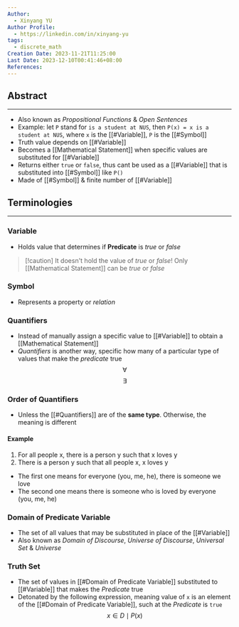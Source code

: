 ```yaml
---
Author:
  - Xinyang YU
Author Profile:
  - https://linkedin.com/in/xinyang-yu
tags:
  - discrete_math
Creation Date: 2023-11-21T11:25:00
Last Date: 2023-12-10T00:41:46+08:00
References: 
---
```

## Abstract
---
- Also known as *Propositional Functions* & *Open Sentences*
- Example: let `P` stand for `is a student at NUS`, then `P(x) = x is a student at NUS`, where `x` is the [[#Variable]], `P` is the [[#Symbol]]
- Truth value depends on [[#Variable]]
- Becomes a [[Mathematical Statement]] when specific values are substituted for [[#Variable]]
- Returns either `true` or `false`, thus cant be used as a [[#Variable]] that is substituted into [[#Symbol]] like `P()`
- Made of [[#Symbol]] & finite number of [[#Variable]]




## Terminologies 
---
### Variable
- Holds value that determines if **Predicate** is *true* or *false*
>[!caution] It doesn't hold the value of *true* or *false*! Only [[Mathematical Statement]] can be *true* or *false*
### Symbol
- Represents a property or *relation*
### Quantifiers
- Instead of manually assign a specific value to [[#Variable]] to obtain a [[Mathematical Statement]]
- *Quantifiers* is another way, specific how many of a particular type of values that make the *predicate* true
$$
\forall
$$
$$
\exists
$$
### Order of Quantifiers
- Unless the [[#Quantifiers]] are of the **same type**. Otherwise, the meaning is different
#### Example
1. For all people x, there is a person y such that x loves y
2. There is a person y such that all people x, x loves y
- The first one means for everyone (you, me, he), there is someone we love
- The second one means there is someone who is loved by everyone (you, me, he)
 
### Domain of Predicate Variable
- The set of all values that may be substituted in place of the [[#Variable]]
- Also known as *Domain of Discourse*, *Universe of Discourse*, *Universal Set* & *Universe*
### Truth Set
- The set of values in [[#Domain of Predicate Variable]] substituted to [[#Variable]] that makes the *Predicate* true
- Detonated by the following expression, meaning value of `x` is an element of the [[#Domain of Predicate Variable]], such at the *Predicate* is `true`
$$
{x \in D \mid P(x)}
$$